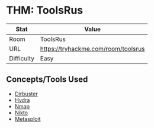 # THM: ToolsRus

| Stat       | Value                                        |
| ---------- | -------------------------------------------- |
| Room       | ToolsRus                         |
| URL        | https://tryhackme.com/room/toolsrus     |
| Difficulty | Easy                                         |

## Concepts/Tools Used

- [Dirbuster](../../tools/dirbuster.md)
- [Hydra](../../tools/hydra.md)
- [Nmap](../../tools/nmap.md)
- [Nikto](../../tools/nikto.md)
- [Metasploit](../../tools/msfconsole.md)
